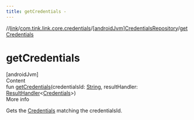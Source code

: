 ```yaml
---
title: getCredentials -
---
```

//[link](../../index.md)/[com.tink.link.core.credentials](../index.md)/[[androidJvm]CredentialsRepository](index.md)/[getCredentials](get-credentials.md)



# getCredentials  
[androidJvm]  
Content  
fun [getCredentials](get-credentials.md)(credentialsId: [String](https://kotlinlang.org/api/latest/jvm/stdlib/kotlin/-string/index.html), resultHandler: [ResultHandler](../../com.tink.service.handler/[android-jvm]-result-handler/index.md)<[Credentials](../../com.tink.model.credentials/[android-jvm]-credentials/index.md)>)  
More info  


Gets the [Credentials](../../com.tink.model.credentials/[android-jvm]-credentials/index.md) matching the credentialsId.

  



